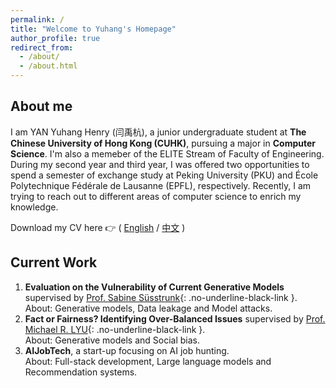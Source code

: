 ```yaml
---
permalink: /
title: "Welcome to Yuhang's Homepage"
author_profile: true
redirect_from: 
  - /about/
  - /about.html
---
```


## About me

I am YAN Yuhang Henry (闫禹杭), a junior undergraduate student at **The Chinese University of Hong Kong (CUHK)**, pursuing a major in **Computer Science**. I'm also a memeber of the ELITE Stream of Faculty of Engineering. During my second year and third year, I was offered two opportunities to spend a semester of exchange study at Peking University (PKU) and École Polytechnique Fédérale de Lausanne (EPFL), respectively. Recently, I am trying to reach out to different areas of computer science to enrich my knowledge.

Download my CV here 👉 ( [English](https://YanY-Henry.github.io/files/CV_YanYuhangHenry_EN.pdf) / [中文](https://YanY-Henry.github.io/files/CV_YanYuhangHenry_ZH.pdf) )


## Current Work

1. **Evaluation on the Vulnerability of Current Generative Models** supervised by [Prof. Sabine Süsstrunk](https://people.epfl.ch/sabine.susstrunk?lang=en){: .no-underline-black-link }.  
  About: Generative models, Data leakage and Model attacks.
1. **Fact or Fairness? Identifying Over-Balanced Issues** supervised by [Prof. Michael R. LYU](https://www.cse.cuhk.edu.hk/people/faculty/michael-rung-tsong-lyu/){: .no-underline-black-link }.  
  About: Generative models and Social bias.
1. **AIJobTech**, a start-up focusing on AI job hunting.  
   About: Full-stack development, Large language models and Recommendation systems.


